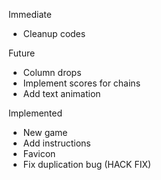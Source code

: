 Immediate

- Cleanup codes

Future

- Column drops
- Implement scores for chains
- Add text animation

Implemented

- New game
- Add instructions
- Favicon
- Fix duplication bug (HACK FIX)

